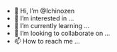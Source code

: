 - 👋 Hi, I’m @Ichinozen
- 👀 I’m interested in ...
- 🌱 I’m currently learning ...
- 💞️ I’m looking to collaborate on ...
- 📫 How to reach me ...

<!---
Ichinozen/Ichinozen is a ✨ special ✨ repository because its `README.md` (this file) appears on your GitHub profile.
You can click the Preview link to take a look at your changes.
--->

